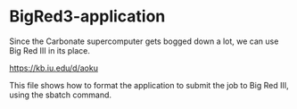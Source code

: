 # BigRed3-application

Since the Carbonate supercomputer gets bogged down a lot, we can use Big Red III in its place. 

https://kb.iu.edu/d/aoku

This file shows how to format the application to submit the job to Big Red III, using the sbatch command.
